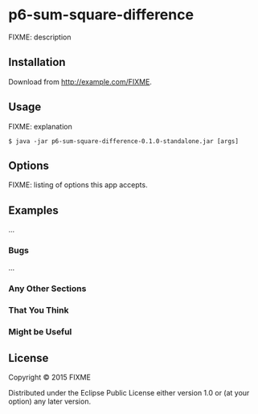 # p6-sum-square-difference

FIXME: description

## Installation

Download from http://example.com/FIXME.

## Usage

FIXME: explanation

    $ java -jar p6-sum-square-difference-0.1.0-standalone.jar [args]

## Options

FIXME: listing of options this app accepts.

## Examples

...

### Bugs

...

### Any Other Sections
### That You Think
### Might be Useful

## License

Copyright © 2015 FIXME

Distributed under the Eclipse Public License either version 1.0 or (at
your option) any later version.
